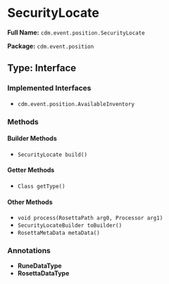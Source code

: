 # SecurityLocate

**Full Name:** `cdm.event.position.SecurityLocate`

**Package:** `cdm.event.position`

## Type: Interface

### Implemented Interfaces

- `cdm.event.position.AvailableInventory`

### Methods

#### Builder Methods

- `SecurityLocate build()`

#### Getter Methods

- `Class getType()`

#### Other Methods

- `void process(RosettaPath arg0, Processor arg1)`
- `SecurityLocateBuilder toBuilder()`
- `RosettaMetaData metaData()`

### Annotations

- **RuneDataType**
- **RosettaDataType**


